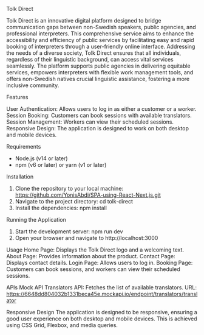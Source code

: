 Tolk Direct

Tolk Direct is an innovative digital platform designed to bridge communication gaps between non-Swedish speakers, public agencies, and professional interpreters. This comprehensive service aims to enhance the accessibility and efficiency of public services by facilitating easy and rapid booking of interpreters through a user-friendly online interface. Addressing the needs of a diverse society, Tolk Direct ensures that all individuals, regardless of their linguistic background, can access vital services seamlessly. The platform supports public agencies in delivering equitable services, empowers interpreters with flexible work management tools, and offers non-Swedish natives crucial linguistic assistance, fostering a more inclusive community.

Features

User Authentication: Allows users to log in as either a customer or a worker.
Session Booking: Customers can book sessions with available translators.
Session Management: Workers can view their scheduled sessions.
Responsive Design: The application is designed to work on both desktop and mobile devices.

Requirements
* Node.js (v14 or later)
* npm (v6 or later) or yarn (v1 or later)

Installation
1. Clone the repository to your local machine: https://github.com/YonisAbdi/SPA-using-React-Next.js.git
2. Navigate to the project directory: cd tolk-direct
3. Install the dependencies: npm install

Running the Application
1. Start the development server: npm run dev
2. Open your browser and navigate to http://localhost:3000

Usage
Home Page: Displays the Tolk Direct logo and a welcoming text.
About Page: Provides information about the product.
Contact Page: Displays contact details.
Login Page: Allows users to log in.
Booking Page: Customers can book sessions, and workers can view their scheduled sessions.


APIs
Mock API Translators API: Fetches the list of available translators.
URL: https://6648dd804032b1331beca45e.mockapi.io/endpoint/translators/translator


Responsive Design
The application is designed to be responsive, ensuring a good user experience on both desktop and mobile devices. This is achieved using CSS Grid, Flexbox, and media queries.
